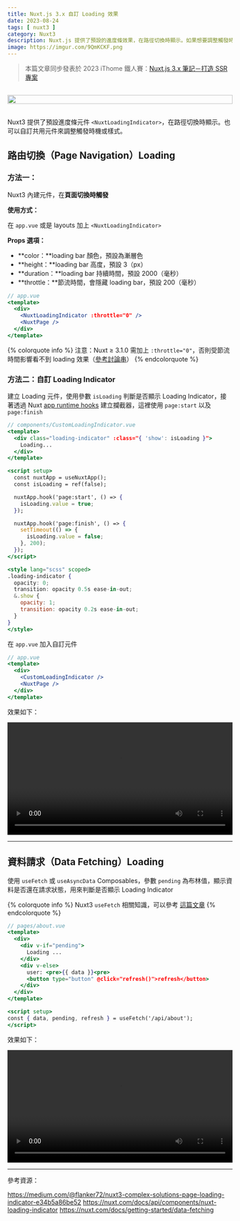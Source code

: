 ```yaml
---
title: Nuxt.js 3.x 自訂 Loading 效果
date: 2023-08-24
tags: [ nuxt3 ]
category: Nuxt3
description: Nuxt.js 提供了預設的進度條效果，在路徑切換時顯示。如果想要調整觸發時機或樣式，也可以透過自訂共用元件來達成
image: https://imgur.com/9QmKCKF.png
---
```


> 本篇文章同步發表於 2023 iThome 鐵人賽：[Nuxt.js 3.x 筆記－打造 SSR 專案](https://ithelp.ithome.com.tw/articles/10329897)
>

<div style="display: flex; justify-content: center; margin: 30px 0;">
  <img style="width: 100%; max-width: 600px;" src="https://imgur.com/9QmKCKF.png">
</div>

Nuxt3 提供了預設進度條元件 `<NuxtLoadingIndicator>`，在路徑切換時顯示。也可以自訂共用元件來調整觸發時機或樣式。

<!-- more -->

## **路由切換（Page Navigation）Loading**

### **方法一：<NuxtLoadingIndicator>**

Nuxt3 內建元件，在**頁面切換時觸發**

**使用方式：**

在 `app.vue` 或是 layouts 加上 `<NuxtLoadingIndicator>`

**Props 選項：**

- **color：**loading bar 顏色，預設為漸層色
- **height：**loading bar 高度，預設 3（px）
- **duration：**loading bar 持續時間，預設 2000（毫秒）
- **throttle：**節流時間，會隱藏 loading bar，預設 200（毫秒）

```jsx
// app.vue
<template>
  <div>
    <NuxtLoadingIndicator :throttle="0" />
    <NuxtPage />
  </div>
</template>
```

{% colorquote info %}
注意：Nuxt ≥ 3.1.0 需加上 `:throttle="0"`，否則受節流時間影響看不到 loading 效果（[參考討論串](https://github.com/vrtpro/chocolattech/issues/32)）
{% endcolorquote %}

### **方法二：自訂 Loading Indicator**

建立 Loading 元件，使用參數 `isLoading` 判斷是否顯示 Loading Indicator，接著透過 Nuxt [app runtime hooks](https://nuxt.com/docs/api/advanced/hooks#app-hooks-runtime) 建立攔截器，這裡使用 `page:start` 以及 `page:finish`

```jsx
// components/CustomLoadingIndicator.vue
<template>
  <div class="loading-indicator" :class="{ 'show': isLoading }">
    Loading...
  </div>
</template>

<script setup>
  const nuxtApp = useNuxtApp();
  const isLoading = ref(false);

  nuxtApp.hook('page:start', () => {
    isLoading.value = true;
  });

  nuxtApp.hook('page:finish', () => {
    setTimeout(() => {
      isLoading.value = false;
    }, 200);
  });
</script>

<style lang="scss" scoped>
.loading-indicator {
  opacity: 0;
  transition: opacity 0.5s ease-in-out;
  &.show {
    opacity: 1;
    transition: opacity 0.2s ease-in-out;
  }
}
</style>
```

在 `app.vue` 加入自訂元件

```jsx
// app.vue
<template>
  <div>
    <CustomLoadingIndicator />
    <NuxtPage />
  </div>
</template>
```

效果如下：

<video controls width="100%">
  <source src="https://imgur.com/mvcCSLb.mp4" type="video/mp4" />
</video>

---

## **資料請求（Data Fetching）Loading**

使用 `useFetch` 或 `useAsyncData` Composables，參數 `pending` 為布林值，顯示資料是否還在請求狀態，用來判斷是否顯示 Loading Indicator

{% colorquote info %}
Nuxt3 `useFetch` 相關知識，可以參考 [這篇文章](https://clairechang.tw/2023/07/19/nuxt3/nuxt-v3-data-fetching/)
{% endcolorquote %}

```jsx
// pages/about.vue
<template>
  <div>
    <div v-if="pending">
      Loading ...
    </div>
    <div v-else>
      user: <pre>{{ data }}<pre>
      <button type="button" @click="refresh()">refresh</button>
    </div>
  </div>
</template>

<script setup>
const { data, pending, refresh } = useFetch('/api/about');
</script>
```

效果如下：

<video controls width="100%">
  <source src="https://imgur.com/HyOhm0t.mp4" type="video/mp4" />
</video>

---

參考資源：

https://medium.com/@flanker72/nuxt3-complex-solutions-page-loading-indicator-e34b5a86be52
https://nuxt.com/docs/api/components/nuxt-loading-indicator
https://nuxt.com/docs/getting-started/data-fetching